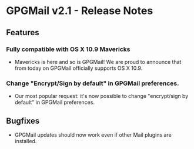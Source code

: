 GPGMail v2.1 - Release Notes
============================

Features
--------

### Fully compatible with OS X 10.9 Mavericks

* Mavericks is here and so is GPGMail!
  We are proud to announce that from today on GPGMail officially supports OS X 10.9.

### Change "Encrypt/Sign by default" in GPGMail preferences.

* Our most popular request: it's now possible to change "encrypt/sign by default" in GPGMail preferences.


Bugfixes
--------

* GPGMail updates should now work even if other Mail plugins are installed.